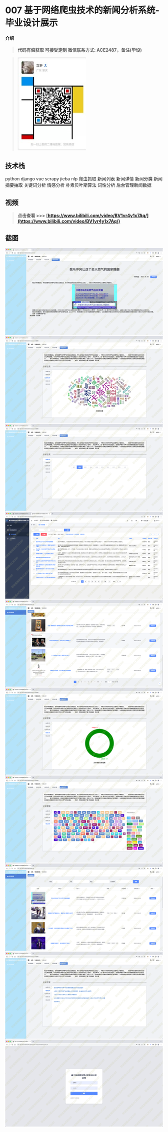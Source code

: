 # 007 基于网络爬虫技术的新闻分析系统-毕业设计展示

#### 介绍

> **代码有偿获取 可接受定制 微信联系方式: ACE2487，备注(毕设)**

> ![](./qrcode.jpg)

## 技术栈

python django vue scrapy jieba nlp 爬虫抓取 新闻列表 新闻详情 新闻分类 新闻摘要抽取 关键词分析 情感分析 朴素贝叶斯算法 词性分析 后台管理新闻数据

## 视频

> **点击查看 \>\>\> [https://www.bilibili.com/video/BV1vr4y1x7Aq/](https://www.bilibili.com/video/BV1vr4y1x7Aq/)**

## 截图

![](./01.png)
![](./02.png)
![](./03.png)
![](./04.png)
![](./05.png)
![](./06.png)
![](./07.png)
![](./08.png)
![](./09.png)
![](./10.png)